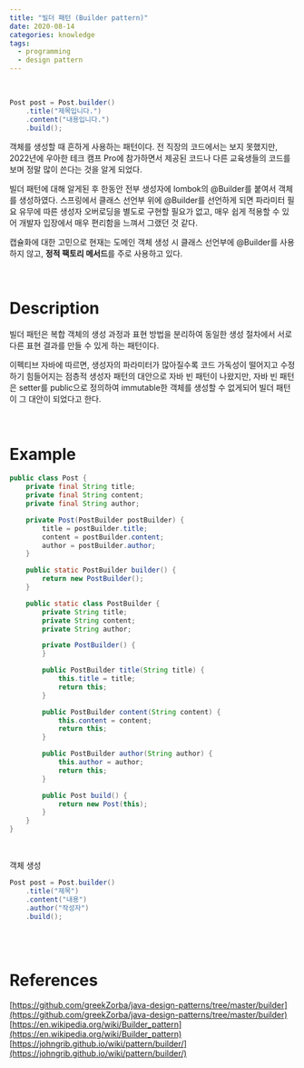 ```yaml
---
title: "빌더 패턴 (Builder pattern)"
date: 2020-08-14
categories: knowledge
tags:
  - programming
  - design pattern
---
```

<br>

```java
Post post = Post.builder()
    .title("제목입니다.")
    .content("내용입니다.")
    .build();
```

객체를 생성할 때 흔하게 사용하는 패턴이다.
전 직장의 코드에서는 보지 못했지만, 2022년에 우아한 테크 캠프 Pro에 참가하면서 제공된 코드나 다른 교육생들의 코드를 보며 정말 많이 쓴다는 것을 알게 되었다.

빌더 패턴에 대해 알게된 후 한동안 전부 생성자에 lombok의 @Builder를 붙여서 객체를 생성하였다. 스프링에서 클래스 선언부 위에 @Builder를 선언하게 되면 파라미터 필요 유무에 따른 생성자 오버로딩을 별도로 구현할 필요가 없고, 매우 쉽게 적용할 수 있어 개발자 입장에서 매우 편리함을 느껴서 그랬던 것 같다.  

캡슐화에 대한 고민으로 현재는 도메인 객체 생성 시 클래스 선언부에 @Builder를 사용하지 않고, **정적 팩토리 메서드**를 주로 사용하고 있다.

<br>

# Description

빌더 패턴은 복합 객체의 생성 과정과 표현 방법을 분리하여 동일한 생성 절차에서 서로 다른 표현 결과를 만들 수 있게 하는 패턴이다.   

이펙티브 자바에 따르면, 생성자의 파라미터가 많아질수록 코드 가독성이 떨어지고 수정하기 힘들어지는 점층적 생성자 패턴의 대안으로 자바 빈 패턴이 나왔지만, 자바 빈 패턴은 setter를 public으로 정의하여 immutable한 객체를 생성할 수 없게되어 빌더 패턴이 그 대안이 되었다고 한다.

<br>

# Example

```java
public class Post {
    private final String title;
    private final String content;
    private final String author;

    private Post(PostBuilder postBuilder) {
        title = postBuilder.title;
        content = postBuilder.content;
        author = postBuilder.author;
    }

    public static PostBuilder builder() {
        return new PostBuilder();
    }

    public static class PostBuilder {
        private String title;
        private String content;
        private String author;

        private PostBuilder() {
        }

        public PostBuilder title(String title) {
            this.title = title;
            return this;
        }

        public PostBuilder content(String content) {
            this.content = content;
            return this;
        }

        public PostBuilder author(String author) {
            this.author = author;
            return this;
        }

        public Post build() {
            return new Post(this);
        }
    }
}
```
<br>

객체 생성
```java
Post post = Post.builder()
    .title("제목")
    .content("내용")
    .author("작성자")
    .build(); 
```

<br>
<br>

# References
[https://github.com/greekZorba/java-design-patterns/tree/master/builder](https://github.com/greekZorba/java-design-patterns/tree/master/builder)
[https://en.wikipedia.org/wiki/Builder_pattern](https://en.wikipedia.org/wiki/Builder_pattern)
[https://johngrib.github.io/wiki/pattern/builder/](https://johngrib.github.io/wiki/pattern/builder/)